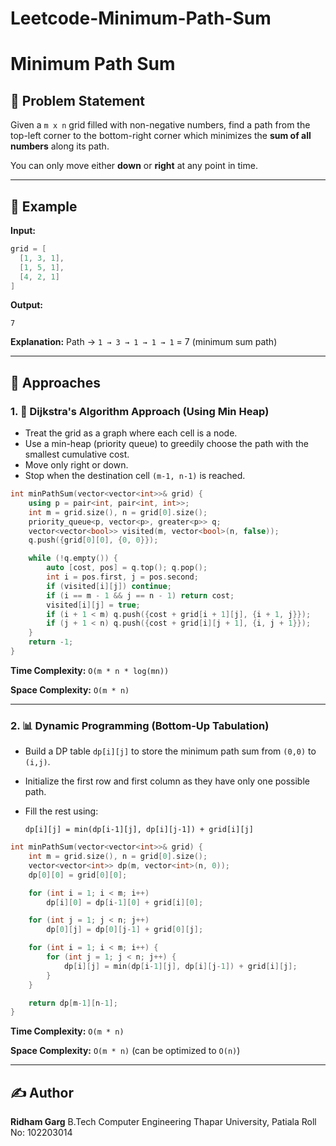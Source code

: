 # Leetcode-Minimum-Path-Sum

# Minimum Path Sum

## 🤩 Problem Statement

Given a `m x n` grid filled with non-negative numbers, find a path from the top-left corner to the bottom-right corner which minimizes the **sum of all numbers** along its path.

You can only move either **down** or **right** at any point in time.

---

## 🔪 Example

**Input:**

```cpp
grid = [
  [1, 3, 1],
  [1, 5, 1],
  [4, 2, 1]
]
```

**Output:**

```
7
```

**Explanation:**
Path → `1 → 3 → 1 → 1 → 1` = 7 (minimum sum path)

---

## 🚀 Approaches

### 1. 🤭 Dijkstra's Algorithm Approach (Using Min Heap)

* Treat the grid as a graph where each cell is a node.
* Use a min-heap (priority queue) to greedily choose the path with the smallest cumulative cost.
* Move only right or down.
* Stop when the destination cell `(m-1, n-1)` is reached.

```cpp
int minPathSum(vector<vector<int>>& grid) {
    using p = pair<int, pair<int, int>>;
    int m = grid.size(), n = grid[0].size();
    priority_queue<p, vector<p>, greater<p>> q;
    vector<vector<bool>> visited(m, vector<bool>(n, false));
    q.push({grid[0][0], {0, 0}});

    while (!q.empty()) {
        auto [cost, pos] = q.top(); q.pop();
        int i = pos.first, j = pos.second;
        if (visited[i][j]) continue;
        if (i == m - 1 && j == n - 1) return cost;
        visited[i][j] = true;
        if (i + 1 < m) q.push({cost + grid[i + 1][j], {i + 1, j}});
        if (j + 1 < n) q.push({cost + grid[i][j + 1], {i, j + 1}});
    }
    return -1;
}
```

**Time Complexity:** `O(m * n * log(mn))`

**Space Complexity:** `O(m * n)`

---

### 2. 📊 Dynamic Programming (Bottom-Up Tabulation)

* Build a DP table `dp[i][j]` to store the minimum path sum from `(0,0)` to `(i,j)`.
* Initialize the first row and first column as they have only one possible path.
* Fill the rest using:

  ```
  dp[i][j] = min(dp[i-1][j], dp[i][j-1]) + grid[i][j]
  ```

```cpp
int minPathSum(vector<vector<int>>& grid) {
    int m = grid.size(), n = grid[0].size();
    vector<vector<int>> dp(m, vector<int>(n, 0));
    dp[0][0] = grid[0][0];

    for (int i = 1; i < m; i++)
        dp[i][0] = dp[i-1][0] + grid[i][0];

    for (int j = 1; j < n; j++)
        dp[0][j] = dp[0][j-1] + grid[0][j];

    for (int i = 1; i < m; i++) {
        for (int j = 1; j < n; j++) {
            dp[i][j] = min(dp[i-1][j], dp[i][j-1]) + grid[i][j];
        }
    }

    return dp[m-1][n-1];
}
```

**Time Complexity:** `O(m * n)`

**Space Complexity:** `O(m * n)` (can be optimized to `O(n)`)

---

## ✍️ Author

**Ridham Garg**
B.Tech Computer Engineering
Thapar University, Patiala
Roll No: 102203014
